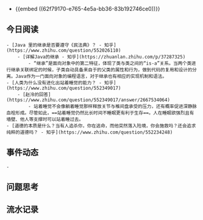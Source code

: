 - {{embed ((62f79170-e765-4e5a-bb36-83b192746ce0))}}
## 今日阅读
	- [Java 里的继承是否要遵守《民法典》？ - 知乎](https://www.zhihu.com/question/552026110)
		- [详解Java的继承 - 知乎](https://zhuanlan.zhihu.com/p/37287325)
			- “继承”是面向对象中的第二特征，体现了类与类之间的“is-a”关系。当两个类进行继承关联绑定的时候，子类自动具备来自于的父类的属性和行为，做到代码的复用和设计的分离。Java作为一门面向对象的编程语言，对于继承也有相应的实现机制和语法。
	- [人类为什么没有进化出站着睡觉的能力？ - 知乎](https://www.zhihu.com/question/552349017)
		- [赵泠的回答](https://www.zhihu.com/question/552349017/answer/2667534064)
			- 站着睡觉不会像躺着睡觉那样释放关节与椎间盘承受的压力，还有概率促进深静脉血栓形成。尽管如此，==站着睡觉仍然比长时间不睡眠更有利于生存==。人在睡眠欲强烈且有墙壁、他人等支撑时可以站着睡过去。
	- [道德的本质是什么？当有人追杀你，你在逃命，而他突然落入险境，你会施救吗？还会追求纯粹的道德吗？ - 知乎](https://www.zhihu.com/question/552234248)
## 事件动态
	-
## 问题思考
## 流水记录